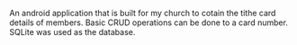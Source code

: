 An android application that is built for my church to cotain the tithe card details of members. Basic CRUD operations can be done to a card number. SQLite was used as the database. 
